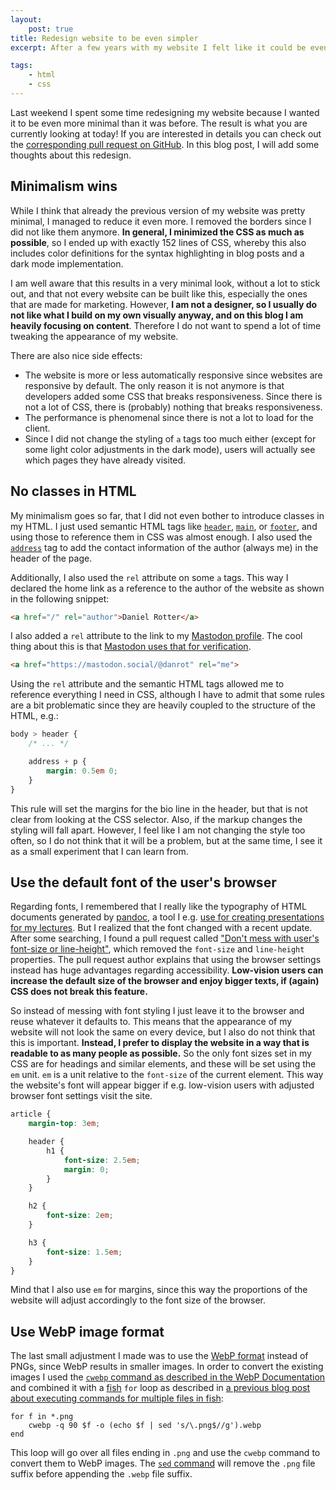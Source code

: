 ```yaml
---
layout:
    post: true
title: Redesign website to be even simpler
excerpt: After a few years with my website I felt like it could be even simpler, so I reduced the design and HTML/CSS to the absolute minimum.

tags:
    - html
    - css
---
```


Last weekend I spent some time redesigning my website because I wanted it to be even more minimal than it was before.
The result is what you are currently looking at today! If you are interested in details you can check out the
[corresponding pull request on GitHub](https://github.com/danrot/danrot.github.io/pull/23/files). In this blog post, I
will add some thoughts about this redesign.

## Minimalism wins

While I think that already the previous version of my website was pretty minimal, I managed to reduce it even more. I
removed the borders since I did not like them anymore. **In general, I minimized the CSS as much as possible**, so I
ended up with exactly 152 lines of CSS, whereby this also includes color definitions for the syntax highlighting in blog
posts and a dark mode implementation.

I am well aware that this results in a very minimal look, without a lot to stick out, and that not every website can be
built like this, especially the ones that are made for marketing. However, **I am not a designer, so I usually do not
like what I build on my own visually anyway, and on this blog I am heavily focusing on content**. Therefore I do not
want to spend a lot of time tweaking the appearance of my website.

There are also nice side effects:

- The website is more or less automatically responsive since websites are responsive by default. The only reason it is
  not anymore is that developers added some CSS that breaks responsiveness. Since there is not a lot of CSS, there is
  (probably) nothing that breaks responsiveness.
- The performance is phenomenal since there is not a lot to load for the client.
- Since I did not change the styling of `a` tags too much either (except for some light color adjustments in the dark
mode), users will actually see which pages they have already visited.

## No classes in HTML

My minimalism goes so far, that I did not even bother to introduce classes in my HTML. I just used semantic HTML tags
like [`header`](https://developer.mozilla.org/en-US/docs/Web/HTML/Element/header),
[`main`](https://developer.mozilla.org/en-US/docs/Web/HTML/Element/main), or
[`footer`](https://developer.mozilla.org/en-US/docs/Web/HTML/Element/footer),  and using those to reference them in CSS
was almost enough. I also used the [`address`](https://developer.mozilla.org/en-US/docs/Web/HTML/Element/address) tag to
add the contact information of the author (always me) in the header of the page.

Additionally, I also used the `rel` attribute on some `a` tags. This way I declared the home link as a reference to the
author of the website as shown in the following snippet:

```html
<a href="/" rel="author">Daniel Rotter</a>
```

I also added a `rel` attribute to the link to my [Mastodon profile](https://mastodon.social/@danrot). The cool thing
about this is that [Mastodon uses that for verification](https://joinmastodon.org/verification).

```html
<a href="https://mastodon.social/@danrot" rel="me">
```

Using the `rel` attribute and the semantic HTML tags allowed me to reference everything I need in CSS, although I have
to admit that some rules are a bit problematic since they are heavily coupled to the structure of the HTML, e.g.:

```css
body > header {
    /* ... */

    address + p {
        margin: 0.5em 0;
    }
}
```

This rule will set the margins for the bio line in the header, but that is not clear from looking at the CSS selector.
Also, if the markup changes the styling will fall apart. However, I feel like I am not changing the style too often, so
I do not think that it will be a problem, but at the same time, I see it as a small experiment that I can learn from.

## Use the default font of the user's browser

Regarding fonts, I remembered that I really like the typography of HTML documents generated by
[pandoc](https://pandoc.org/), a tool I e.g. [use for creating presentations for my
lectures](/2020/03/28/creating-highly-customizable-html-presentation-with-markdown-and-pandoc.html). But I realized that
the font changed with a recent update. After some searching, I found a pull request called ["Don't mess with user's
font-size or line-height"](https://github.com/jgm/pandoc/pull/8423), which removed the `font-size` and `line-height`
properties. The pull request author explains that using the browser settings instead has huge advantages regarding
accessibility. **Low-vision users can increase the default size of the browser and enjoy bigger texts, if (again) CSS
does not break this feature.**

So instead of messing with font styling I just leave it to the browser and reuse whatever it defaults to. This means
that the appearance of my website will not look the same on every device, but I also do not think that this is
important. **Instead, I prefer to display the website in a way that is readable to as many people as possible.** So the
only font sizes set in my CSS are for headings and similar elements, and these will be set using the `em` unit. `em` is
a unit relative to the `font-size` of the current element. This way the website's font will appear bigger if e.g.
low-vision users with adjusted browser font settings visit the site.

```css
article {
    margin-top: 3em;

    header {
        h1 {
            font-size: 2.5em;
            margin: 0;
        }
    }

    h2 {
        font-size: 2em;
    }

    h3 {
        font-size: 1.5em;
    }
}
```

Mind that I also use `em` for margins, since this way the proportions of the website will adjust accordingly to the font
size of the browser.

## Use WebP image format

The last small adjustment I made was to use the [WebP format](https://developers.google.com/speed/webp) instead of PNGs,
since WebP results in smaller images. In order to convert the existing images I used the [`cwebp` command as described
in the WebP Documentation](https://developers.google.com/speed/webp/docs/using) and combined it with a
[fish](https://fishshell.com/) `for` loop as described in [a previous blog post about executing commands for multiple
files in fish](/2020/05/13/execute-commands-for-multiple-files-in-fish.html):

```plaintext
for f in *.png
    cwebp -q 90 $f -o (echo $f | sed 's/\.png$//g').webp
end
```

This loop will go over all files ending in `.png` and use the `cwebp` command to convert them to WebP images. The [`sed`
command](https://www.gnu.org/software/sed/) will remove the `.png` file suffix before appending the `.webp` file suffix.
